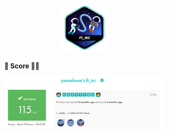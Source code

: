 <p align="center">
  <img src="https://github.com/maaloum-yassine/42/blob/main/logo_project42/ft_irce.png" alt="Minishell 42 project badge"/>
</p>

## 🎥 Score 🥇✅
<p align="center">
  <img src="https://github.com/maaloum-yassine/42/blob/main/score/Irc42.png" alt="Score 42 project 115"/>
</p>

